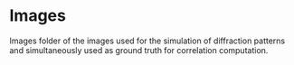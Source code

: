 # Images

Images folder of the images used for the simulation of diffraction patterns and simultaneously used as ground truth for correlation computation.
